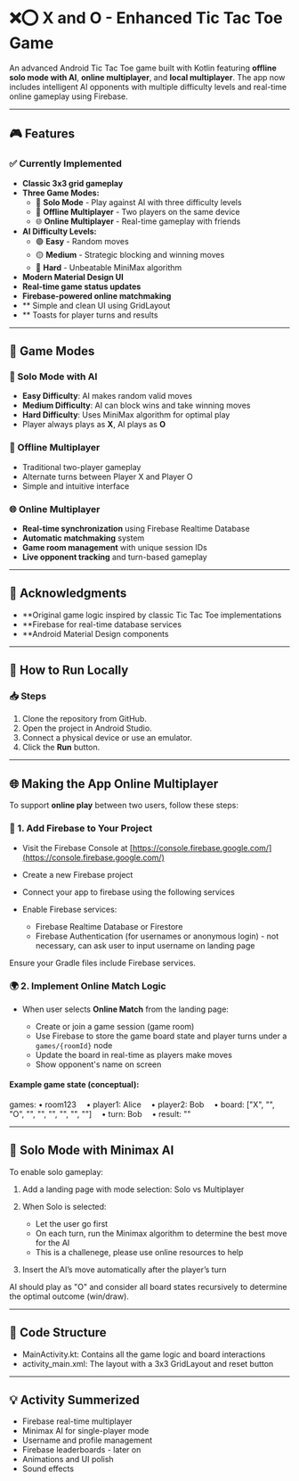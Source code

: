 # ❌⭕ X and O - Enhanced Tic Tac Toe Game

An advanced Android Tic Tac Toe game built with Kotlin featuring **offline solo mode with AI**, **online multiplayer**, and **local multiplayer**. The app now includes intelligent AI opponents with multiple difficulty levels and real-time online gameplay using Firebase.

---

## 🎮 Features

### ✅ Currently Implemented
- **Classic 3x3 grid gameplay**
- **Three Game Modes:**
  - 🧠 **Solo Mode** - Play against AI with three difficulty levels
  - 👥 **Offline Multiplayer** - Two players on the same device  
  - 🌐 **Online Multiplayer** - Real-time gameplay with friends
- **AI Difficulty Levels:**
  - 🟢 **Easy** - Random moves
  - 🟡 **Medium** - Strategic blocking and winning moves
  - 🔴 **Hard** - Unbeatable MiniMax algorithm
- **Modern Material Design UI**
- **Real-time game status updates**
- **Firebase-powered online matchmaking**
- ** Simple and clean UI using GridLayout
- ** Toasts for player turns and results


---


## 🎯 Game Modes

### 🧠 Solo Mode with AI
- **Easy Difficulty**: AI makes random valid moves
- **Medium Difficulty**: AI can block wins and take winning moves
- **Hard Difficulty**: Uses MiniMax algorithm for optimal play
- Player always plays as **X**, AI plays as **O**

### 👥 Offline Multiplayer
- Traditional two-player gameplay
- Alternate turns between Player X and Player O
- Simple and intuitive interface

### 🌐 Online Multiplayer
- **Real-time synchronization** using Firebase Realtime Database
- **Automatic matchmaking** system
- **Game room management** with unique session IDs
- **Live opponent tracking** and turn-based gameplay

---

## 🙏 Acknowledgments
- **Original game logic inspired by classic Tic Tac Toe implementations
- **Firebase for real-time database services
- **Android Material Design components

---

## 🚀 How to Run Locally

### 📥 Steps

1. Clone the repository from GitHub.
2. Open the project in Android Studio.
3. Connect a physical device or use an emulator.
4. Click the **Run** button.

---

## 🌐 Making the App Online Multiplayer

To support **online play** between two users, follow these steps:

### 🧩 1. Add Firebase to Your Project

* Visit the Firebase Console at [https://console.firebase.google.com/](https://console.firebase.google.com/)
* Create a new Firebase project
* Connect your app to firebase using the following services
* Enable Firebase services:

  * Firebase Realtime Database or Firestore
  * Firebase Authentication (for usernames or anonymous login) - not necessary, can ask user to input username on landing page

Ensure your Gradle files include Firebase services.

### 🌍 2. Implement Online Match Logic

* When user selects **Online Match** from the landing page:

  * Create or join a game session (game room)
  * Use Firebase to store the game board state and player turns under a `games/{roomId}` node
  * Update the board in real-time as players make moves
  * Show opponent's name on screen

#### Example game state (conceptual):

games:
• room123
 • player1: Alice
 • player2: Bob
 • board: \["X", "", "O", "", "", "", "", "", ""]
 • turn: Bob
 • result: ""

---

## 🤖 Solo Mode with Minimax AI

To enable solo gameplay:

1. Add a landing page with mode selection: Solo vs Multiplayer
2. When Solo is selected:

   * Let the user go first
   * On each turn, run the Minimax algorithm to determine the best move for the AI
   * This is a challenege, please use online resources to help
3. Insert the AI’s move automatically after the player’s turn

AI should play as "O" and consider all board states recursively to determine the optimal outcome (win/draw).

---

## 🧠 Code Structure

* MainActivity.kt: Contains all the game logic and board interactions
* activity\_main.xml: The layout with a 3x3 GridLayout and reset button

---

## 💡 Activity Summerized

* Firebase real-time multiplayer
* Minimax AI for single-player mode
* Username and profile management
* Firebase leaderboards - later on
* Animations and UI polish
* Sound effects
